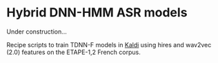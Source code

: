 # Hybrid DNN-HMM ASR models 
Under construction...

Recipe scripts to train TDNN-F models in [Kaldi](https://github.com/kaldi-asr/kaldi) using hires and wav2vec (2.0) features on the ETAPE-1,2 French corpus.
